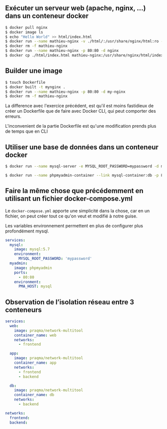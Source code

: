 
 ## Exécuter un serveur web (apache, nginx, …) dans un conteneur docker

```bash
$ docker pull nginx
$ docker image ls
$ echo "Hello World" >> html/index.html
$ docker run --name mathieu-nginx -v ./html/:/usr/share/nginx/html:ro -p 80:80 -d nginx
$ docker rm -f mathieu-nginx
$ docker run --name mathieu-nginx -p 80:80 -d nginx
$ docker cp ./html/index.html mathieu-nginx:/usr/share/nginx/html/index.html

```

## Builder une image
```bash
$ touch Dockerfile
$ docker built -t mynginx .
$ docker run --name mathieu-nginx -p 80:80 -d my-nginx
$ docker rm -f mathieu-nginx
```

La difference avec l'exercice précédent, est qu'il est moins fastidieux de créer un Dockerfile que de faire avec Docker CLI, qui peut comporter des erreurs.

L'inconvenient de la partie Dockerfile est qu'une modification prends plus de temps que en CLI

## Utiliser une base de données dans un conteneur docker
```bash
$ docker run --name mysql-server -e MYSQL_ROOT_PASSWORD=mypassword -d mysql:5.7

$ docker run --name phpmyadmin-container --link mysql-container:db -p 8080:80 -d phpmyadmin

```

## Faire la même chose que précédemment en utilisant un fichier docker-compose.yml

Le `docker-compose.yml` apporte une simplicité dans la chose, car en un fichier, on peut créer tout ce qu'on veut et modifié à notre guise.

Les variables environnement permettent en plus de configurer plus profondément mysql.

```yaml
services:
  mysql:
    image: mysql:5.7
    environment:
      MYSQL_ROOT_PASSWORD: 'mypassword'
  myadmin:
    image: phpmyadmin
    ports:
      - 80:80
    environment:
      PMA_HOST: mysql
```


## Observation de l’isolation réseau entre 3 conteneurs
```yaml
services:
  web:
    image: praqma/network-multitool
    container_name: web
    networks:
      - frontend

  app:
    image: praqma/network-multitool
    container_name: app
    networks:
      - frontend
      - backend

  db:
    image: praqma/network-multitool
    container_name: db
    networks:
      - backend

networks:
  frontend:
  backend:
```